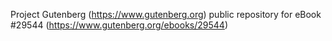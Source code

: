 Project Gutenberg (https://www.gutenberg.org) public repository for eBook #29544 (https://www.gutenberg.org/ebooks/29544)
